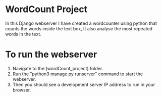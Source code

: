 # WordCount Project

In this Django webserver I have created a wordcounter using python that counts the words inside the text box, It also analyse the most repeated words in the text.

# To run the webserver
1. Navigate to the (wordCount_project) folder.
2. Run the "python3 manage.py runserver" command to start the webserver.
3. Then you should see a development server IP address to run in your browser.
